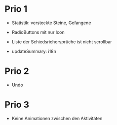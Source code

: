 # Prio 1

* Statistik: versteckte Steine, Gefangene

* RadioButtons mit nur Icon

* Liste der Schiedsrichersprüche ist nicht scrollbar

* updateSummary: i18n

# Prio 2

* Undo

# Prio 3

* Keine Animationen zwischen den Aktivitäten
